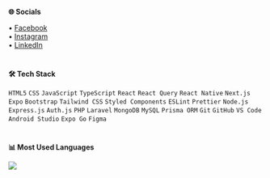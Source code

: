 <strong>🌐 Socials</strong>

• <a href="https://www.facebook.com/jnsngbrll">Facebook</a><br>
• <a href="https://www.instagram.com/jnsngbrll/">Instagram</a><br>
• <a href="https://www.linkedin.com/in/jnsngbrll/">LinkedIn</a> 

#

<strong>🛠️ Tech Stack</strong>

`HTML5` `CSS` `JavaScript` `TypeScript` `React` `React Query` `React Native` `Next.js` `Expo` `Bootstrap` `Tailwind CSS` `Styled Components` `ESLint` `Prettier` `Node.js` `Express.js` `Auth.js` `PHP` `Laravel` `MongoDB` `MySQL` `Prisma ORM` `Git` `GitHub` `VS Code` `Android Studio` `Expo Go` `Figma`

#

<strong>📊 Most Used Languages</strong>

<img src="https://github-readme-stats.vercel.app/api/top-langs/?username=jnsngbrll&layout=compact&hide_title=true&bg_color=1a1a1a&title_color=ffffff&text_color=cccccc&border_color=333333" />

